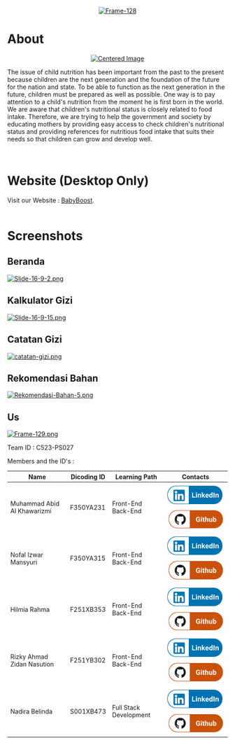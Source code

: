 <p align="center">
    <a href="https://ibb.co/Lpjp9DV"><img src="https://i.ibb.co/NYDYWgc/Frame-128.png" alt="Frame-128" border="0"></a>
</p>

# About
<div align="center">
  <a href="https://postimg.cc/KRYGxLQy" target="_blank">
    <img src="https://i.postimg.cc/02YbG0wr/Frame-30.png" alt="Centered Image">
  </a>
</div>
<p>The issue of child nutrition has been important from the past to the present because children are the next generation and the foundation of the future for the nation and state. To be able to function as the next generation in the future, children must be prepared as well as possible. One way is to pay attention to a child's nutrition from the moment he is first born in the world. We are aware that children's nutritional status is closely related to food intake. Therefore, we are trying to help the government and society by educating mothers by providing easy access to check children's nutritional status and providing references for nutritious food intake that suits their needs so that children can grow and develop well.
</p>
<br>

# Website (Desktop Only)

Visit our Website : [BabyBoost](https://babyboost.netlify.app "BabyBoost").
<br>
<br>

# Screenshots

## Beranda

[![Slide-16-9-2.png](https://i.postimg.cc/MpMMMfSp/Slide-16-9-2.png)](https://postimg.cc/xXQTBC8w)

## Kalkulator Gizi

[![Slide-16-9-15.png](https://i.postimg.cc/NMjF7KHV/Slide-16-9-15.png)](https://postimg.cc/XZtnn7xc)

## Catatan Gizi

[![catatan-gizi.png](https://i.postimg.cc/xjyYTfNN/catatan-gizi.png)](https://postimg.cc/3WRztHB3)

## Rekomendasi Bahan

[![Rekomendasi-Bahan-5.png](https://i.postimg.cc/LsfwCDzg/Rekomendasi-Bahan-5.png)](https://postimg.cc/R3Sgqcpv)

## Us

[![Frame-129.png](https://i.postimg.cc/2yfZdkCB/Frame-129.png)](https://postimg.cc/nj0rptjH)

Team ID : C523-PS027

Members and the ID's :

| Name                    | Dicoding ID  | Learning Path      | Contacts                                                                                                                                                                                |
| ----------------------- | ----------- | ------------------ | --------------------------------------------------------------------------------------------------------------------------------------------------------------------------------------- |
| Muhammad Abid Al Khawarizmi | F350YA231 | Front-End Back-End | [![Muhammad Abid Al Khawarizmi](https://github.com/Kasa-Talk/.github/blob/main/profile/LinkedIn.png)](https://www.linkedin.com/in/abidrizmi/) [![warizmy](https://github.com/Kasa-Talk/.github/blob/main/profile/Github.png)](https://github.com/warizmy)                        |
| Nofal Izwar Mansyuri       | F350YA315 | Front-End Back-End | [![Nofal Izwar Manyuri](https://github.com/Kasa-Talk/.github/blob/main/profile/LinkedIn.png)](https://www.linkedin.com/in/nofal-izwar-mansyuri/) [![mansyuri69](https://github.com/Kasa-Talk/.github/blob/main/profile/Github.png)](https://github.com/mansyuri69)         |
| Hilmia Rahma          | F251XB353 | Front-End Back-End   | [![Hilmia Rahma](https://github.com/Kasa-Talk/.github/blob/main/profile/LinkedIn.png)](https://www.linkedin.com/in/dionarifin13012003/) [![arifin1301](https://github.com/Kasa-Talk/.github/blob/main/profile/Github.png)](https://github.com/arifin1301)                              |
| Rizky Ahmad Zidan Nasution       | F251YB302 | Front-End Back-End   | [![Naufal Azmi Wardhana](https://github.com/Kasa-Talk/.github/blob/main/profile/LinkedIn.png)](https://www.linkedin.com/in/rizky-ahmad-zidan-a6b00b247/) [![NaufalOpam](https://github.com/Kasa-Talk/.github/blob/main/profile/Github.png)](https://github.com/rzkyahmdzidan) |
| Nadira Belinda            | S001XB473 | Full Stack Development     | [![Nadira Belinda](https://github.com/Kasa-Talk/.github/blob/main/profile/LinkedIn.png)](https://www.linkedin.com/in/nadira-belinda/) [![peanutbuttercandy](https://github.com/Kasa-Talk/.github/blob/main/profile/Github.png)](https://github.com/peanutbuttercandy)                   |
